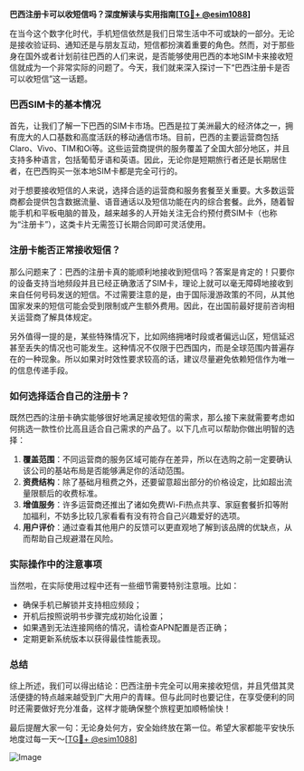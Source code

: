 **巴西注册卡可以收短信吗？深度解读与实用指南[[TG💪+ @esim1088](https://t.me/s/esim1088)]**

在当今这个数字化时代，手机短信依然是我们日常生活中不可或缺的一部分。无论是接收验证码、通知还是与朋友互动，短信都扮演着重要的角色。然而，对于那些身在国外或者计划前往巴西的人们来说，是否能够使用巴西的本地SIM卡来接收短信就成为一个非常实际的问题了。今天，我们就来深入探讨一下“巴西注册卡是否可以收短信”这一话题。

### 巴西SIM卡的基本情况

首先，让我们了解一下巴西的SIM卡市场。巴西是拉丁美洲最大的经济体之一，拥有庞大的人口基数和高度活跃的移动通信市场。目前，巴西的主要运营商包括Claro、Vivo、TIM和Oi等。这些运营商提供的服务覆盖了全国大部分地区，并且支持多种语言，包括葡萄牙语和英语。因此，无论你是短期旅行者还是长期居住者，在巴西购买一张本地SIM卡都是完全可行的。

对于想要接收短信的人来说，选择合适的运营商和服务套餐至关重要。大多数运营商都会提供包含数据流量、语音通话以及短信功能在内的综合套餐。此外，随着智能手机和平板电脑的普及，越来越多的人开始关注无合约预付费SIM卡（也称为“注册卡”），这类卡片无需签订长期合同即可灵活使用。

### 注册卡能否正常接收短信？

那么问题来了：巴西的注册卡真的能顺利地接收到短信吗？答案是肯定的！只要你的设备支持当地频段并且已经正确激活了SIM卡，理论上就可以毫无障碍地接收到来自任何号码发送的短信。不过需要注意的是，由于国际漫游政策的不同，从其他国家发来的短信可能会受到限制或产生额外费用。因此，在出国前最好提前咨询相关运营商了解具体规定。

另外值得一提的是，某些特殊情况下，比如网络拥堵时段或者偏远山区，短信延迟甚至丢失的情况也可能发生。这种情况不仅限于巴西国内，而是全球范围内普遍存在的一种现象。所以如果对时效性要求较高的话，建议尽量避免依赖短信作为唯一的信息传递手段。

### 如何选择适合自己的注册卡？

既然巴西的注册卡确实能够很好地满足接收短信的需求，那么接下来就需要考虑如何挑选一款性价比高且适合自己需求的产品了。以下几点可以帮助你做出明智的选择：

1. **覆盖范围**：不同运营商的服务区域可能存在差异，所以在选购之前一定要确认该公司的基站布局是否能够满足你的活动范围。
2. **资费结构**：除了基础月租费之外，还要留意超出部分的价格设定，比如超出流量限额后的收费标准。
3. **增值服务**：许多运营商还推出了诸如免费Wi-Fi热点共享、家庭套餐折扣等附加福利，不妨多比较几家看看有没有符合自己兴趣爱好的选项。
4. **用户评价**：通过查看其他用户的反馈可以更直观地了解到该品牌的优缺点，从而帮助自己规避潜在风险。

### 实际操作中的注意事项

当然啦，在实际使用过程中还有一些细节需要特别注意哦。比如：

- 确保手机已解锁并支持相应频段；
- 开机后按照说明书步骤完成初始化设置；
- 如果遇到无法连接网络的情况，请检查APN配置是否正确；
- 定期更新系统版本以获得最佳性能表现。

### 总结

综上所述，我们可以得出结论：巴西注册卡完全可以用来接收短信，并且凭借其灵活便捷的特点越来越受到广大用户的青睐。但与此同时也要记住，在享受便利的同时还需要做好充分准备，这样才能确保整个旅程更加顺畅愉快！

最后提醒大家一句：无论身处何方，安全始终放在第一位。希望大家都能平安快乐地度过每一天～[[TG💪+ @esim1088](https://t.me/s/esim1088)] 

![Image](https://i.postimg.cc/4NQfJmqS/Snipaste-2025-05-13-00-14-12.png)